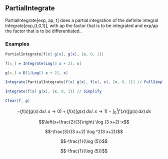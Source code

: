 ##  PartialIntegrate 

PartialIntegrate[exp, ap, t] does a partial integration of the definite integral Integrate[exp,{t,0,1}], with ap the factor that is to be integrated and exp/ap the factor that is to be differentiated..

###  Examples 

```mathematica
PartialIntegrate[f[x] g[x], g[x], {x, 0, 1}] 
 
f[x_] = Integrate[Log[3 x + 2], x] 
 
g[x_] = D[1/Log[3 x + 2], x] 
 
Integrate[PartialIntegrate[f[x] g[x], f[x], x], {x, 0, 1}] // FullSimplify 
 
Integrate[f[x] g[x], {x, 0, 1}] // Simplify 
 
Clear[f, g]
```

$$-(f(x) \int g(x) \, dx\text{/.}\, x\to 0)+(f(x) \int g(x) \, dx\text{/.}\, x\to 1)-\int_0^1 f'(x) (\int g(x) \, dx) \, dx$$

$$\left(x+\frac{2}{3}\right) \log (3 x+2)-x$$

$$-\frac{3}{(3 x+2) \log ^2(3 x+2)}$$

$$-\frac{1}{\log (5)}$$

$$-\frac{1}{\log (5)}$$